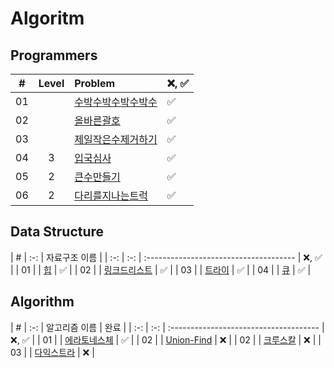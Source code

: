 # Algoritm

## Programmers


|  #  |  Level  | Problem                                      | ❌, ✅ |
| :-: | :-: | :------------------------------------------- | :--- |
| 01  |   | [수박수박수박수박수](./programmers/수박/README.md)     | ✅ |
| 02  |   | [올바른괄호](./programmers/올바른괄호/README.md)   | ✅ |
| 03  |   | [제일작은수제거하기](./programmers/제일작은수제거하기/README.md)   | ✅ |
| 04  | 3 | [입국심사](./programmers/입국심사/README.md)   | ✅ |
| 05  | 2 | [큰수만들기](./programmers/큰수만들기/README.md)   | ✅ |
| 06  | 2 | [다리를지나는트럭](./programmers/다리를지나는트럭/README.md)   | ✅ |


## Data Structure

|  #  | :-: | 자료구조 이름 |
| :-: | :-: | :-------------------------------------   | ❌, ✅ |
| 01  |   | [힙](./datastructure/heap/README.md)     | ✅ |
| 02  |   | [링크드리스트](./datastructure/linked-list/README.md)     | ✅ |
| 03  |   | [트라이](./datastructure/trie/README.md)     | ✅ |
| 04  |   | [큐](./datastructure/queue/README.md)     | ✅ |

## Algorithm

|  #  | :-: | 알고리즘 이름 | 완료 |
| :-: | :-: | :-------------------------------------   | ❌, ✅ |
| 01  |   | [에라토네스체](./algorithm/에라토네스체/README.md)     | ✅ | 
| 02  |   | [Union-Find](./algorithm/Union-Find/README.md)     | ❌ |
| 02  |   | [크루스칼](./algorithm/크루스칼/README.md)     | ❌ |
| 03  |   | [다익스트라](./algorithm/다익스트라/README.md)     | ❌ |
